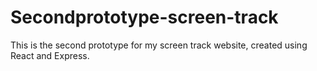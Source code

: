 # Secondprototype-screen-track

This is the second prototype for my screen track website, created using React and Express.